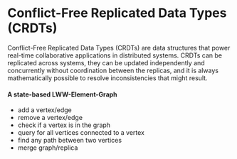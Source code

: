 # Conflict-Free Replicated Data Types (CRDTs)

Conflict-Free Replicated Data Types (CRDTs) are data structures that power real-time collaborative applications in distributed systems. CRDTs can be replicated across systems, they can be updated independently and concurrently without coordination between the replicas, and it is always mathematically possible to resolve inconsistencies that might result.

#### A state-based LWW-Element-Graph

-   add a vertex/edge
-   remove a vertex/edge
-   check if a vertex is in the graph
-   query for all vertices connected to a vertex
-   find any path between two vertices
-   merge graph/replica
